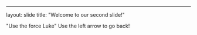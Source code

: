 ---
layout: slide
title: "Welcome to our second slide!"

"Use the force Luke"
Use the left arrow to go back!
